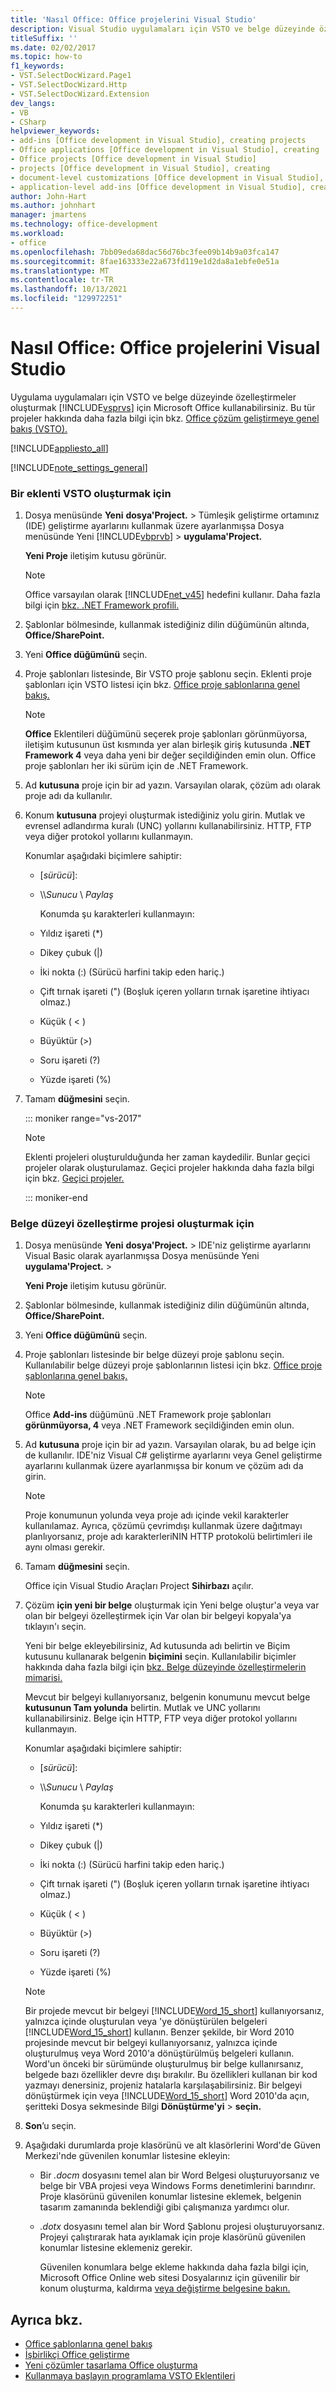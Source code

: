 ```yaml
---
title: 'Nasıl Office: Office projelerini Visual Studio'
description: Visual Studio uygulamaları için VSTO ve belge düzeyinde özelleştirmeler oluşturmak için Microsoft Office öğrenin.
titleSuffix: ''
ms.date: 02/02/2017
ms.topic: how-to
f1_keywords:
- VST.SelectDocWizard.Page1
- VST.SelectDocWizard.Http
- VST.SelectDocWizard.Extension
dev_langs:
- VB
- CSharp
helpviewer_keywords:
- add-ins [Office development in Visual Studio], creating projects
- Office applications [Office development in Visual Studio], creating
- Office projects [Office development in Visual Studio]
- projects [Office development in Visual Studio], creating
- document-level customizations [Office development in Visual Studio], creating
- application-level add-ins [Office development in Visual Studio], creating projects
author: John-Hart
ms.author: johnhart
manager: jmartens
ms.technology: office-development
ms.workload:
- office
ms.openlocfilehash: 7bb09eda68dac56d76bc3fee09b14b9a03fca147
ms.sourcegitcommit: 8fae163333e22a673fd119e1d2da8a1ebfe0e51a
ms.translationtype: MT
ms.contentlocale: tr-TR
ms.lasthandoff: 10/13/2021
ms.locfileid: "129972251"
---
```

# <a name="how-to-create-office-projects-in-visual-studio"></a>Nasıl Office: Office projelerini Visual Studio
  Uygulama uygulamaları için VSTO ve belge düzeyinde özelleştirmeler oluşturmak [!INCLUDE[vsprvs](../sharepoint/includes/vsprvs-md.md)] için Microsoft Office kullanabilirsiniz. Bu tür projeler hakkında daha fazla bilgi için bkz. [Office çözüm geliştirmeye genel bakış &#40;VSTO&#41;. ](../vsto/office-solutions-development-overview-vsto.md)

 [!INCLUDE[appliesto_all](../vsto/includes/appliesto-all-md.md)]

 [!INCLUDE[note_settings_general](../sharepoint/includes/note-settings-general-md.md)]

### <a name="to-create-a-vsto-add-in-project"></a>Bir eklenti VSTO oluşturmak için

1. Dosya menüsünde **Yeni** **dosya'Project.**  >   Tümleşik geliştirme ortamınız (IDE) geliştirme ayarlarını kullanmak üzere ayarlanmışsa Dosya menüsünde Yeni [!INCLUDE[vbprvb](../sharepoint/includes/vbprvb-md.md)]    >  **uygulama'Project.**

    **Yeni Proje** iletişim kutusu görünür.

   > [!NOTE]
   > Office varsayılan olarak [!INCLUDE[net_v45](../vsto/includes/net-v45-md.md)] hedefini kullanır. Daha fazla bilgi için [bkz. .NET Framework profili.](/dotnet/framework/deployment/client-profile)

2. Şablonlar bölmesinde, kullanmak istediğiniz dilin düğümünün altında, **Office/SharePoint.**

3. Yeni **Office düğümünü** seçin.

4. Proje şablonları listesinde, Bir VSTO proje şablonu seçin. Eklenti proje şablonları için VSTO listesi için bkz. [Office proje şablonlarına genel bakış.](../vsto/office-project-templates-overview.md)

   > [!NOTE]
   > **Office** Eklentileri düğümünü seçerek proje şablonları görünmüyorsa, iletişim kutusunun üst kısmında yer alan birleşik giriş kutusunda **.NET Framework 4** veya daha yeni bir değer seçildiğinden emin olun. Office proje şablonları her iki sürüm için de .NET Framework.

5. Ad **kutusuna** proje için bir ad yazın. Varsayılan olarak, çözüm adı olarak proje adı da kullanılır.

6. Konum **kutusuna** projeyi oluşturmak istediğiniz yolu girin. Mutlak ve evrensel adlandırma kuralı (UNC) yollarını kullanabilirsiniz. HTTP, FTP veya diğer protokol yollarını kullanmayın.

    Konumlar aşağıdaki biçimlere sahiptir:

   * [*sürücü*\]\:

   * \\\\*Sunucu* \\ *Paylaş*

     Konumda şu karakterleri kullanmayın:

   * Yıldız işareti (*)

   * Dikey çubuk (|)

   * İki nokta (:) (Sürücü harfini takip eden hariç.)

   * Çift tırnak işareti (") (Boşluk içeren yolların tırnak işaretine ihtiyacı olmaz.)

   * Küçük ( \< )

   * Büyüktür (>)

   * Soru işareti (?)

   * Yüzde işareti (%)

7. Tamam **düğmesini** seçin.

   ::: moniker range="vs-2017"

   > [!NOTE]
   > Eklenti projeleri oluşturulduğunda her zaman kaydedilir. Bunlar geçici projeler olarak oluşturulamaz. Geçici projeler hakkında daha fazla bilgi için bkz. [Geçici projeler.](../ide/creating-solutions-and-projects.md#create-a-temporary-project)

   ::: moniker-end

### <a name="to-create-a-document-level-customization-project"></a>Belge düzeyi özelleştirme projesi oluşturmak için

1. Dosya menüsünde **Yeni** **dosya'Project.**  >   IDE'niz geliştirme ayarlarını Visual Basic olarak ayarlanmışsa  Dosya menüsünde Yeni **uygulama'Project.**  >  

    **Yeni Proje** iletişim kutusu görünür.

2. Şablonlar bölmesinde, kullanmak istediğiniz dilin düğümünün altında, **Office/SharePoint.**

3. Yeni **Office düğümünü** seçin.

4. Proje şablonları listesinde bir belge düzeyi proje şablonu seçin. Kullanılabilir belge düzeyi proje şablonlarının listesi için bkz. [Office proje şablonlarına genel bakış.](../vsto/office-project-templates-overview.md)

   > [!NOTE]
   > Office **Add-ins** düğümünü .NET Framework proje şablonları **görünmüyorsa, 4** veya .NET Framework seçildiğinden emin olun.

5. Ad **kutusuna** proje için bir ad yazın. Varsayılan olarak, bu ad belge için de kullanılır. IDE'niz Visual C# geliştirme ayarlarını veya Genel geliştirme ayarlarını kullanmak üzere ayarlanmışsa bir konum ve çözüm adı da girin.

   > [!NOTE]
   > Proje konumunun yolunda veya proje adı içinde vekil karakterler kullanılamaz. Ayrıca, çözümü çevrimdışı kullanmak üzere dağıtmayı planlıyorsanız, proje adı karakterleriNIN HTTP protokolü belirtimleri ile aynı olması gerekir.

6. Tamam **düğmesini** seçin.

    Office için Visual Studio Araçları Project **Sihirbazı** açılır.

7. Çözüm **için yeni bir belge** oluşturmak için Yeni belge oluştur'a veya var olan bir belgeyi özelleştirmek için Var olan bir belgeyi kopyala'ya tıklayın'ı seçin. 

    Yeni bir belge ekleyebilirsiniz, Ad  kutusunda adı belirtin ve Biçim kutusunu kullanarak belgenin **biçimini** seçin. Kullanılabilir biçimler hakkında daha fazla bilgi için [bkz. Belge düzeyinde özelleştirmelerin mimarisi.](../vsto/architecture-of-document-level-customizations.md)

    Mevcut bir belgeyi kullanıyorsanız, belgenin konumunu mevcut belge **kutusunun Tam yolunda** belirtin. Mutlak ve UNC yollarını kullanabilirsiniz. Belge için HTTP, FTP veya diğer protokol yollarını kullanmayın.

    Konumlar aşağıdaki biçimlere sahiptir:

   - [*sürücü*\]\:

   - \\\\*Sunucu* \\ *Paylaş*

     Konumda şu karakterleri kullanmayın:

   - Yıldız işareti (*)

   - Dikey çubuk (|)

   - İki nokta (:) (Sürücü harfini takip eden hariç.)

   - Çift tırnak işareti (") (Boşluk içeren yolların tırnak işaretine ihtiyacı olmaz.)

   - Küçük ( \< )

   - Büyüktür (>)

   - Soru işareti (?)

   - Yüzde işareti (%)

   > [!NOTE]
   > Bir projede mevcut bir belgeyi [!INCLUDE[Word_15_short](../vsto/includes/word-15-short-md.md)] kullanıyorsanız, yalnızca içinde oluşturulan veya 'ye dönüştürülen belgeleri [!INCLUDE[Word_15_short](../vsto/includes/word-15-short-md.md)] kullanın. Benzer şekilde, bir Word 2010 projesinde mevcut bir belgeyi kullanıyorsanız, yalnızca içinde oluşturulmuş veya Word 2010'a dönüştürülmüş belgeleri kullanın. Word'un önceki bir sürümünde oluşturulmuş bir belge kullanırsanız, belgede bazı özellikler devre dışı bırakılır. Bu özellikleri kullanan bir kod yazmayı denersiniz, projeniz hatalarla karşılaşabilirsiniz. Bir belgeyi dönüştürmek için veya [!INCLUDE[Word_15_short](../vsto/includes/word-15-short-md.md)] Word 2010'da açın, şeritteki Dosya sekmesinde Bilgi **Dönüştürme'yi**   >  **seçin.**

8. **Son**’u seçin.

9. Aşağıdaki durumlarda proje klasörünü ve alt klasörlerini Word'de Güven Merkezi'nde güvenilen konumlar listesine ekleyin:

   - Bir *.docm* dosyasını temel alan bir Word Belgesi oluşturuyorsanız ve belge bir VBA projesi veya Windows Forms denetimlerini barındırır. Proje klasörünü güvenilen konumlar listesine eklemek, belgenin tasarım zamanında beklendiği gibi çalışmanıza yardımcı olur.

   - *.dotx* dosyasını temel alan bir Word Şablonu projesi oluşturuyorsanız. Projeyi çalıştırarak hata ayıklamak için proje klasörünü güvenilen konumlar listesine eklemeniz gerekir.

     Güvenilen konumlara belge ekleme hakkında daha fazla bilgi için, Microsoft Office Online web sitesi Dosyalarınız için güvenilir bir konum oluşturma, kaldırma [veya değiştirme belgesine bakın.](https://support.office.com/article/Create-remove-or-change-a-trusted-location-for-your-files-f5151879-25ea-4998-80a5-4208b3540a62)

## <a name="see-also"></a>Ayrıca bkz.
- [Office şablonlarına genel bakış](../vsto/office-project-templates-overview.md)
- [İşbirlikçi Office geliştirme](../vsto/collaborative-development-of-office-solutions.md)
- [Yeni çözümler tasarlama Office oluşturma](../vsto/designing-and-creating-office-solutions.md)
- [Kullanmaya başlayın programlama VSTO Eklentileri](../vsto/getting-started-programming-vsto-add-ins.md)
